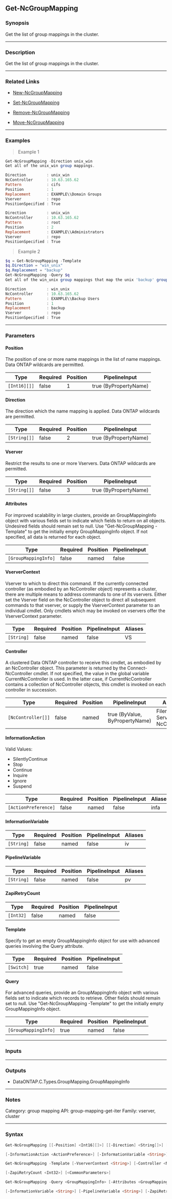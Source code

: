 Get-NcGroupMapping
------------------

### Synopsis
Get the list of group mappings in the cluster.

---

### Description

Get the list of group mappings in the cluster.

---

### Related Links
* [New-NcGroupMapping](New-NcGroupMapping)

* [Set-NcGroupMapping](Set-NcGroupMapping)

* [Remove-NcGroupMapping](Remove-NcGroupMapping)

* [Move-NcGroupMapping](Move-NcGroupMapping)

---

### Examples
> Example 1

```PowerShell
Get-NcGroupMapping -Direction unix_win
Get all of the unix_win group mappings.

Direction         : unix_win
NcController      : 10.63.165.62
Pattern           : cifs
Position          : 1
Replacement       : EXAMPLE\\Domain Groups
Vserver           : repo
PositionSpecified : True

Direction         : unix_win
NcController      : 10.63.165.62
Pattern           : root
Position          : 2
Replacement       : EXAMPLE\\Administrators
Vserver           : repo
PositionSpecified : True

```
> Example 2

```PowerShell
$q = Get-NcGroupMapping -Template
$q.Direction = "win_unix"
$q.Replacement = "backup"
Get-NcGroupMapping -Query $q
Get all of the win_unix group mappings that map the unix 'backup' group.

Direction         : win_unix
NcController      : 10.63.165.62
Pattern           : EXAMPLE\\Backup Users
Position          : 1
Replacement       : backup
Vserver           : repo
PositionSpecified : True

```

---

### Parameters
#### **Position**
The position of one or more name mappings in the list of name mappings.  Data ONTAP wildcards are permitted.

|Type        |Required|Position|PipelineInput        |
|------------|--------|--------|---------------------|
|`[Int16][]]`|false   |1       |true (ByPropertyName)|

#### **Direction**
The direction which the name mapping is applied.  Data ONTAP wildcards are permitted.

|Type        |Required|Position|PipelineInput        |
|------------|--------|--------|---------------------|
|`[String[]]`|false   |2       |true (ByPropertyName)|

#### **Vserver**
Restrict the results to one or more Vservers.  Data ONTAP wildcards are permitted.

|Type        |Required|Position|PipelineInput        |
|------------|--------|--------|---------------------|
|`[String[]]`|false   |3       |true (ByPropertyName)|

#### **Attributes**
For improved scalability in large clusters, provide an GroupMappingInfo object with various fields set to indicate which fields to return on all objects.  Undesired fields should remain set to null.  Use "Get-NcGroupMapping -Template" to get the initially empty GroupMappingInfo object.  If not specified, all data is returned for each object.

|Type                |Required|Position|PipelineInput|
|--------------------|--------|--------|-------------|
|`[GroupMappingInfo]`|false   |named   |false        |

#### **VserverContext**
Vserver to which to direct this command.  If the currently connected controller (as embodied by an NcController object) represents a cluster, there are multiple means to address commands to one of its vservers.  Either set the Vserver field on the NcController object to direct all subsequent commands to that vserver, or supply the VserverContext parameter to an individual cmdlet.  Only cmdlets which may be invoked on vservers offer the VserverContext parameter.

|Type      |Required|Position|PipelineInput|Aliases|
|----------|--------|--------|-------------|-------|
|`[String]`|false   |named   |false        |VS     |

#### **Controller**
A clustered Data ONTAP controller to receive this cmdlet, as embodied by an NcController object.  This parameter is returned by the Connect-NcController cmdlet.  If not specified, the value in the global variable CurrentNcController is used.  In the latter case, if CurrentNcController contains a collection of NcController objects, this cmdlet is invoked on each controller in succession.

|Type              |Required|Position|PipelineInput                 |Aliases                          |
|------------------|--------|--------|------------------------------|---------------------------------|
|`[NcController[]]`|false   |named   |true (ByValue, ByPropertyName)|Filer<br/>Server<br/>NcController|

#### **InformationAction**

Valid Values:

* SilentlyContinue
* Stop
* Continue
* Inquire
* Ignore
* Suspend

|Type                |Required|Position|PipelineInput|Aliases|
|--------------------|--------|--------|-------------|-------|
|`[ActionPreference]`|false   |named   |false        |infa   |

#### **InformationVariable**

|Type      |Required|Position|PipelineInput|Aliases|
|----------|--------|--------|-------------|-------|
|`[String]`|false   |named   |false        |iv     |

#### **PipelineVariable**

|Type      |Required|Position|PipelineInput|Aliases|
|----------|--------|--------|-------------|-------|
|`[String]`|false   |named   |false        |pv     |

#### **ZapiRetryCount**

|Type     |Required|Position|PipelineInput|
|---------|--------|--------|-------------|
|`[Int32]`|false   |named   |false        |

#### **Template**
Specify to get an empty GroupMappingInfo object for use with advanced queries involving the Query attribute.

|Type      |Required|Position|PipelineInput|
|----------|--------|--------|-------------|
|`[Switch]`|true    |named   |false        |

#### **Query**
For advanced queries, provide an GroupMappingInfo object with various fields set to indicate which records to retrieve.  Other fields should remain set to null.  Use "Get-NcGroupMapping -Template" to get the initially empty GroupMappingInfo object.

|Type                |Required|Position|PipelineInput|
|--------------------|--------|--------|-------------|
|`[GroupMappingInfo]`|true    |named   |false        |

---

### Inputs

---

### Outputs
* DataONTAP.C.Types.GroupMapping.GroupMappingInfo

---

### Notes
Category: group mapping
API: group-mapping-get-iter
Family: vserver, cluster

---

### Syntax
```PowerShell
Get-NcGroupMapping [[-Position] <Int16][]>] [[-Direction] <String[]>] [[-Vserver] <String[]>] [-Attributes <GroupMappingInfo>] [-VserverContext <String>] [-Controller <NcController[]>] 
```
```PowerShell
[-InformationAction <ActionPreference>] [-InformationVariable <String>] [-PipelineVariable <String>] [-ZapiRetryCount <Int32>] [<CommonParameters>]
```
```PowerShell
Get-NcGroupMapping -Template [-VserverContext <String>] [-Controller <NcController[]>] [-InformationAction <ActionPreference>] [-InformationVariable <String>] [-PipelineVariable <String>] 
```
```PowerShell
[-ZapiRetryCount <Int32>] [<CommonParameters>]
```
```PowerShell
Get-NcGroupMapping -Query <GroupMappingInfo> [-Attributes <GroupMappingInfo>] [-VserverContext <String>] [-Controller <NcController[]>] [-InformationAction <ActionPreference>] 
```
```PowerShell
[-InformationVariable <String>] [-PipelineVariable <String>] [-ZapiRetryCount <Int32>] [<CommonParameters>]
```
